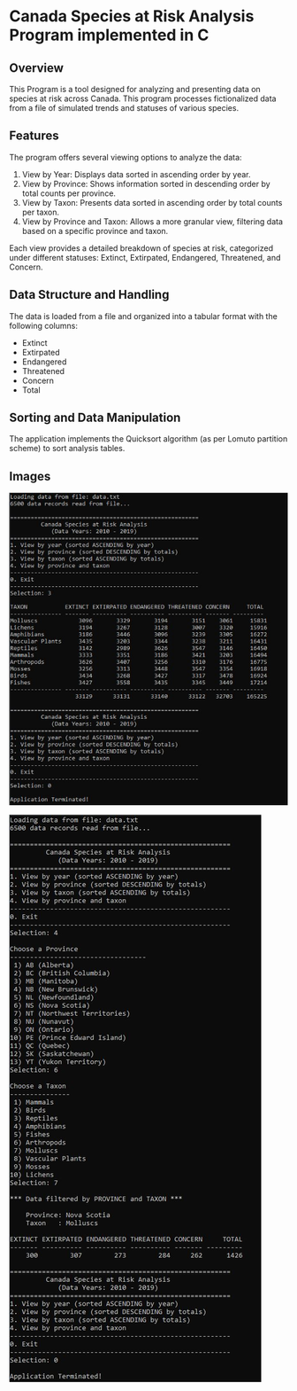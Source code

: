 # Canada Species at Risk Analysis Program implemented in C


## Overview

This Program is a tool designed for analyzing and presenting data on species at risk across Canada. This program processes fictionalized data from a file of simulated trends and statuses of various species.

## Features

The program offers several viewing options to analyze the data:

1. View by Year: Displays data sorted in ascending order by year.
2. View by Province: Shows information sorted in descending order by total counts per province.
3. View by Taxon: Presents data sorted in ascending order by total counts per taxon.
4. View by Province and Taxon: Allows a more granular view, filtering data based on a specific province and taxon.

Each view provides a detailed breakdown of species at risk, categorized under different statuses: Extinct, Extirpated, Endangered, Threatened, and Concern.

## Data Structure and Handling

The data is loaded from a file and organized into a tabular format with the following columns:

- Extinct
- Extirpated
- Endangered
- Threatened
- Concern
- Total

## Sorting and Data Manipulation

The application implements the Quicksort algorithm (as per Lomuto partition scheme) to sort analysis tables.

## Images

![image1](/images/img0.jpg)

![image2](/images/img1.jpg)